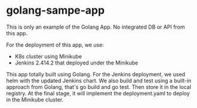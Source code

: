 # golang-sampe-app
This is only an example of the Golang App. 
No integrated DB or API from this app.

For the deployment of this app, we use:
- K8s cluster using Minikube
- Jenkins 2.414.2 that deployed under the Minikube

This app totally built using Golang. For the Jenkins deployment, we used helm with the updated Jenkins chart.
We also build and test using a built-in approach from Golang, that's go build and go test.
Then store it in the local registry.
At the final stage, it will implement the deployment.yaml to deploy in the Minikube cluster.
